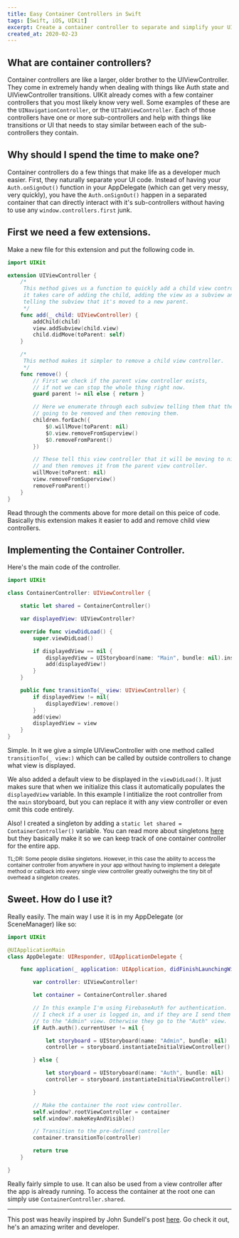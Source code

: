```yaml
---
title: Easy Container Controllers in Swift
tags: [Swift, iOS, UIKit]
excerpt: Create a container controller to separate and simplify your UIKit views.
created_at: 2020-02-23
---
```


## What are container controllers?

Container controllers are like a larger, older brother to the UIViewController. They come in extremely handy when dealing with things like Auth state and UIViewController transitions. UIKit already comes with a few container controllers that you most likely know very well. Some examples of these are the `UINavigationController`, or the `UITabViewController`. Each of those controllers have one or more sub-controllers and help with things like transitions or UI that needs to stay similar between each of the sub-controllers they contain.

## Why should I spend the time to make one?

Container controllers do a few things that make life as a developer much easier. First, they naturally separate your UI code. Instead of having your `Auth.onSignOut()` function in your AppDelegate (which can get very messy, very quickly), you have the `Auth.onSignOut()` happen in a separated container that can directly interact with it's sub-controllers without having to use any `window.controllers.first` junk.

## First we need a few extensions.

Make a new file for this extension and put the following code in.

```swift
import UIKit

extension UIViewController {
    /*
     This method gives us a function to quickly add a child view controller,
     it takes care of adding the child, adding the view as a subview and then
     telling the subview that it's moved to a new parent.
     */
    func add(_ child: UIViewController) {
        addChild(child)
        view.addSubview(child.view)
        child.didMove(toParent: self)
    }

    /*
     This method makes it simpler to remove a child view controller.
     */
    func remove() {
        // First we check if the parent view controller exists,
        // if not we can stop the whole thing right now.
        guard parent != nil else { return }

        // Here we enumerate through each subview telling them that their
        // going to be removed and then removing them.
        children.forEach({
            $0.willMove(toParent: nil)
            $0.view.removeFromSuperview()
            $0.removeFromParent()
        })

        // These tell this view controller that it will be moving to nil parent
        // and then removes it from the parent view controller.
        willMove(toParent: nil)
        view.removeFromSuperview()
        removeFromParent()
    }
}

```

Read through the comments above for more detail on this peice of code. Basically this extension makes it easier to add and remove child view controllers.

## Implementing the Container Controller.

Here's the main code of the controller.

```swift
import UIKit

class ContainerController: UIViewController {

    static let shared = ContainerController()

    var displayedView: UIViewController?

    override func viewDidLoad() {
        super.viewDidLoad()

        if displayedView == nil {
            displayedView = UIStoryboard(name: "Main", bundle: nil).instantiateInitialViewController()
            add(displayedView!)
        }
    }

    public func transitionTo(_ view: UIViewController) {
        if displayedView != nil{
            displayedView!.remove()
        }
        add(view)
        displayedView = view
    }
}

```

Simple. In it we give a simple UIViewController with one method called `transitionTo(_ view:)` which can be called by outside controllers to change what view is displayed.

We also added a default view to be displayed in the `viewDidLoad()`. It just makes sure that when we initialize this class it automatically populates the `displayedView` variable. In this example I intitialize the root controller from the `main` storyboard, but you can replace it with any view controller or even omit this code entirely.

Also! I created a singleton by adding a `static let shared = ContainerController()` variable. You can read more about singletons [here](https://cocoacasts.com/what-is-a-singleton-and-how-to-create-one-in-swift) but they basically make it so we can keep track of one container controller for the entire app.

<small>TL;DR: Some people dislike singletons. However, in this case the ability to access the container controller from anywhere in your app without having to implement a delegate method or callback into every single view controller greatly outweighs the tiny bit of overhead a singleton creates. </small>

## Sweet. How do I use it?

Really easily. The main way I use it is in my AppDelegate (or SceneManager) like so:

```swift
import UIKit

@UIApplicationMain
class AppDelegate: UIResponder, UIApplicationDelegate {

    func application(_ application: UIApplication, didFinishLaunchingWithOptions launchOptions: [UIApplication.LaunchOptionsKey: Any]?) -> Bool {

        var controller: UIViewController!

        let container = ContainerController.shared

        // In this example I'm using FirebaseAuth for authentication.
        // I check if a user is logged in, and if they are I send them
        // to the "Admin" view. Otherwise they go to the "Auth" view.
        if Auth.auth().currentUser != nil {

            let storyboard = UIStoryboard(name: "Admin", bundle: nil)
            controller = storyboard.instantiateInitialViewController()!

        } else {

            let storyboard = UIStoryboard(name: "Auth", bundle: nil)
            controller = storyboard.instantiateInitialViewController()!

        }

        // Make the container the root view controller.
        self.window?.rootViewController = container
        self.window?.makeKeyAndVisible()

        // Transition to the pre-defined controller
        container.transitionTo(controller)

        return true
    }

}
```

Really fairly simple to use. It can also be used from a view controller after the app is already running. To access the container at the root one can simply use `ContainerController.shared`.

------

This post was heavily inspired by John Sundell's post [here](https://www.swiftbysundell.com/articles/custom-container-view-controllers-in-swift/). Go check it out, he's an amazing writer and developer.





